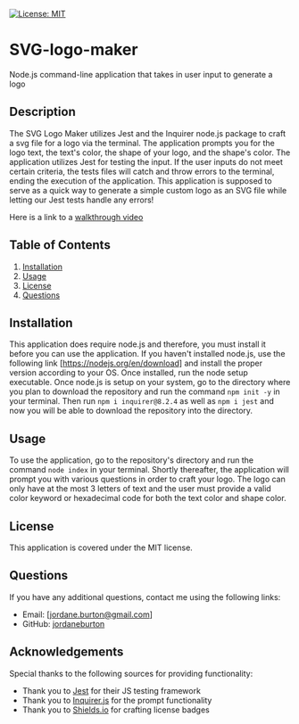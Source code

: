 [![License: MIT](https://img.shields.io/badge/License-MIT-yellow.svg)](https://opensource.org/licenses/MIT)

# SVG-logo-maker
Node.js command-line application that takes in user input to generate a logo

## Description

The SVG Logo Maker utilizes Jest and the Inquirer node.js package to craft a svg file for a logo via the terminal. The application prompts you for the logo text, the text's color, the shape of your logo, and the shape's color. The application utilizes Jest for testing the input. If the user inputs do not meet certain criteria, the tests files will catch and throw errors to the terminal, ending the execution of the application. This application is supposed to serve as a quick way to generate a simple custom logo as an SVG file while letting our Jest tests handle any errors!

Here is a link to a [walkthrough video]()

## Table of Contents 
1. [Installation](#install)
2. [Usage](#usage)
3. [License](#license)
4. [Questions](#questions)

## <a id='install'>Installation</a>

This application does require node.js and therefore, you must install it before you can use the application. If you haven't installed node.js, use the following link [https://nodejs.org/en/download] and install the proper version according to your OS. Once installed, run the node setup executable. Once node.js is setup on your system, go to the directory where you plan to download the repository and run the command `npm init -y` in your terminal. Then run `npm i inquirer@8.2.4` as well as `npm i jest` and now you will be able to download the repository into the directory.

## <a id='usage'>Usage</a>

To use the application, go to the repository's directory and run the command `node index` in your terminal. Shortly thereafter, the application will prompt you with various questions in order to craft your logo. The logo can only have at the most 3 letters of text and the user must provide a valid color keyword or hexadecimal code for both the text color and shape color.

## <a id='license'>License</a>

This application is covered under the MIT license.

## <a id='questions'>Questions</a>

If you have any additional questions, contact me using the following links:
- Email: [jordane.burton@gmail.com]
- GitHub: [jordaneburton](https://github.com/jordaneburton)


## Acknowledgements

Special thanks to the following sources for providing functionality:
- Thank you to [Jest](https://jestjs.io/) for their JS testing framework
- Thank you to [Inquirer.js](https://github.com/SBoudrias/Inquirer.js) for the prompt functionality
- Thank you to [Shields.io](https://shields.io/) for crafting license badges